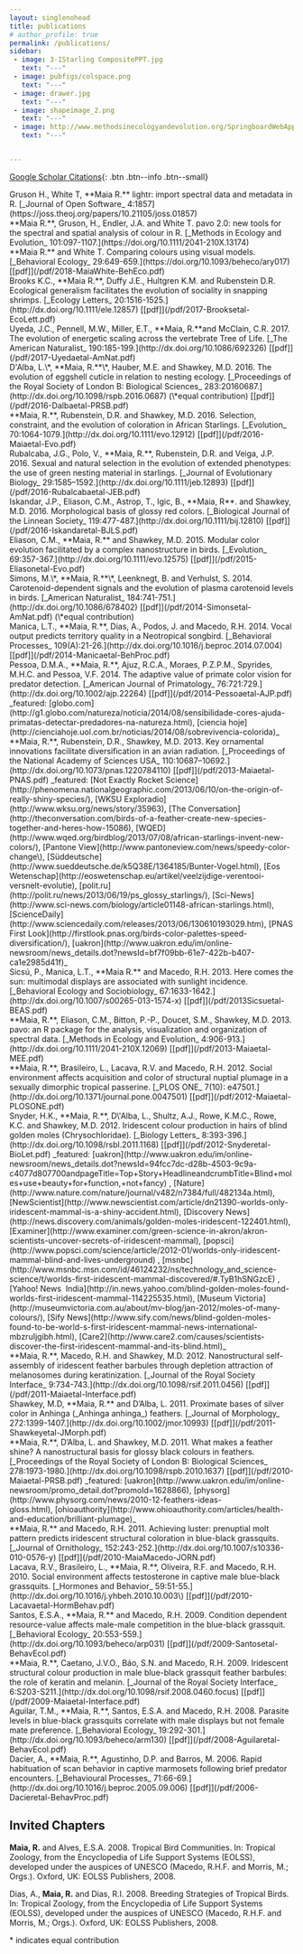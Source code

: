 ```yaml
---
layout: singlenohead
title: publications
# author_profile: true
permalink: /publications/
sidebar:
 - image: 3-1Starling CompositePPT.jpg
   text: "---"
 - image: pubfigs/colspace.png
   text: "---"
 - image: drawer.jpg
   text: "---"
 - image: shapeimage_2.png
   text: "---"
 - image: http://www.methodsinecologyandevolution.org/SpringboardWebApp/userfiles/mee/image/Covers/mee-4-10-coverlarge.jpg
   text: "---"


---
```

<script type='text/javascript' src='https://d1bxh8uas1mnw7.cloudfront.net/assets/embed.js'></script>

[Google Scholar Citations](https://scholar.google.com/citations?user=9WJAHYQAAAAJ){: .btn .btn--info .btn--small}
<!-- <img align="right" style="padding-left:25px" src="/images/drawer.jpg">-->
<!-- <img align="left" style="padding-right:25px; width:200px" src="http://www.methodsinecologyandevolution.org/SpringboardWebApp/userfiles/mee/image/Covers/mee-4-10-coverlarge.jpg"> -->

<div data-badge-type="4" data-doi="10.21105/joss.01857" data-hide-no-mentions="true" class="altmetric-embed"></div>
Gruson H., White T, **Maia R.** lightr: import spectral data and metadata in R. [_Journal of Open Software_ 4:1857](https://joss.theoj.org/papers/10.21105/joss.01857)

<div data-badge-type="4" data-doi="10.1111/2041-210X.13174" data-hide-no-mentions="true" class="altmetric-embed"></div>
**Maia R.**, Gruson, H., Endler, J.A. and White T. pavo 2.0: new tools for the spectral and spatial analysis of colour in R. [_Methods in Ecology and Evolution_ 101:097-1107.](https://doi.org/10.1111/2041-210X.13174)

<div data-badge-type="4" data-doi="10.1093/beheco/ary017" data-hide-no-mentions="true" class="altmetric-embed"></div>
**Maia R.** and White T. Comparing colours using visual models. [_Behavioral Ecology_ 29:649-659.](https://doi.org/10.1093/beheco/ary017) [[pdf]](/pdf/2018-MaiaWhite-BehEco.pdf)

<div data-badge-type="4" data-doi="10.1111/ele.12857" data-hide-no-mentions="true" class="altmetric-embed"></div>
Brooks K.C., **Maia R.**, Duffy J.E., Hultgren K.M. and Rubenstein D.R. Ecological generalism facilitates the evolution of sociality in snapping shrimps. [_Ecology Letters_ 20:1516-1525.](http://dx.doi.org/10.1111/ele.12857) [[pdf]](/pdf/2017-Brooksetal-EcoLett.pdf)

<div data-badge-type="4" data-doi="10.1086/692326" data-hide-no-mentions="true" class="altmetric-embed"></div>
Uyeda, J.C., Pennell, M.W., Miller, E.T., **Maia, R.**and McClain, C.R. 2017. The evolution of energetic scaling across the vertebrate Tree of Life. [_The American Naturalist_ 190:185-199.](http://dx.doi.org/10.1086/692326) [[pdf]](/pdf/2017-Uyedaetal-AmNat.pdf)


<div data-badge-type="4" data-doi="10.1098/rspb.2016.0687" data-hide-no-mentions="true" class="altmetric-embed"></div>
D'Alba, L.\*, **Maia, R.**\*, Hauber, M.E. and Shawkey, M.D. 2016. The evolution of eggshell cuticle in relation to nesting ecology. [_Proceedings of the Royal Society of London B: Biological Sciences_ 283:20160687.](http://dx.doi.org/10.1098/rspb.2016.0687) (\*equal contribution) [[pdf]](/pdf/2016-Dalbaetal-PRSB.pdf)

<div data-badge-type="4" data-doi="10.1111/evo.12912" data-hide-no-mentions="true" class="altmetric-embed"></div>
**Maia, R.**, Rubenstein, D.R. and Shawkey, M.D. 2016. Selection, constraint, and the evolution of coloration in African Starlings. [_Evolution_ 70:1064-1079.](http://dx.doi.org/10.1111/evo.12912) [[pdf]](/pdf/2016-Maiaetal-Evo.pdf)

<div data-badge-type="4" data-doi="10.1111/jeb.12893" data-hide-no-mentions="true" class="altmetric-embed"></div>
Rubalcaba, J.G., Polo, V., **Maia, R.**, Rubenstein, D.R. and Veiga, J.P. 2016. Sexual and natural selection in the evolution of extended phenotypes: the use of green nesting material in starlings. [_Journal of Evolutionary Biology_ 29:1585–1592.](http://dx.doi.org/10.1111/jeb.12893) [[pdf]](/pdf/2016-Rubalcabaetal-JEB.pdf)

<div data-badge-type="4" data-doi="10.1111/bij.12810" data-hide-no-mentions="true" class="altmetric-embed"></div>
Iskandar, J.P., Eliason, C.M., Astrop, T., Igic, B., **Maia, R**. and Shawkey, M.D. 2016. Morphological basis of glossy red colors. [_Biological Journal of the Linnean Society_ 119:477-487.](http://dx.doi.org/10.1111/bij.12810) [[pdf]](/pdf/2016-Iskandaretal-BJLS.pdf)

<div data-badge-type="4" data-doi="10.1111/evo.12575" data-hide-no-mentions="true" class="altmetric-embed"></div>
Eliason, C.M., **Maia, R.** and Shawkey, M.D. 2015. Modular color evolution facilitated by a complex nanostructure in birds. [_Evolution_ 69:357-367.](http://dx.doi.org/10.1111/evo.12575) [[pdf]](/pdf/2015-Eliasonetal-Evo.pdf)

<div data-badge-type="4" data-doi="10.1086/678402" data-hide-no-mentions="true" class="altmetric-embed"></div>
Simons, M.\*, **Maia, R.**\*, Leenknegt, B. and Verhulst, S. 2014. Carotenoid-dependent signals and the evolution of plasma carotenoid levels in birds. [_American Naturalist_ 184:741-751.](http://dx.doi.org/10.1086/678402) [[pdf]](/pdf/2014-Simonsetal-AmNat.pdf) (\*equal contribution)

<div data-badge-type="4" data-doi="10.1016/j.beproc.2014.07.004" data-hide-no-mentions="true" class="altmetric-embed"></div>
Manica, L.T., **Maia, R.**, Dias, A., Podos, J. and Macedo, R.H. 2014. Vocal output predicts territory quality in a Neotropical songbird. [_Behavioral Processes_ 109(A):21-26.](http://dx.doi.org/10.1016/j.beproc.2014.07.004) [[pdf]](/pdf/2014-Manicaetal-BehProc.pdf)

<div data-badge-type="4" data-doi="10.1002/ajp.22264" data-hide-no-mentions="true" class="altmetric-embed"></div>
Pessoa, D.M.A., **Maia, R.**, Ajuz, R.C.A., Moraes, P.Z.P.M., Spyrides, M.H.C. and Pessoa, V.F. 2014. The adaptive value of primate color vision for predator detection. [_American Journal of Primatology_ 76:721:729.](http://dx.doi.org/10.1002/ajp.22264) [[pdf]](/pdf/2014-Pessoaetal-AJP.pdf)
_featured: [globo.com](http://g1.globo.com/natureza/noticia/2014/08/sensibilidade-cores-ajuda-primatas-detectar-predadores-na-natureza.html), [ciencia hoje](http://cienciahoje.uol.com.br/noticias/2014/08/sobrevivencia-colorida)_

<div data-badge-type="4" data-doi="10.1073/pnas.1220784110" data-hide-no-mentions="true" class="altmetric-embed"></div>
**Maia, R.**, Rubenstein, D.R., Shawkey, M.D. 2013. Key ornamental innovations facilitate diversification in an avian radiation. [_Proceedings of the National Academy of Sciences USA_ 110:10687–10692.](http://dx.doi.org/10.1073/pnas.1220784110) [[pdf]](/pdf/2013-Maiaetal-PNAS.pdf)
_featured: [Not Exactly Rocket Science](http://phenomena.nationalgeographic.com/2013/06/10/on-the-origin-of-really-shiny-species/), [WKSU Exploradio](http://www.wksu.org/news/story/35963), [The Conversation](http://theconversation.com/birds-of-a-feather-create-new-species-together-and-heres-how-15086), [WQED](http://www.wqed.org/birdblog/2013/07/08/african-starlings-invent-new-colors/), [Pantone View](http://www.pantoneview.com/news/speedy-color-change\), [Süddeutsche](http://www.sueddeutsche.de/k5Q38E/1364185/Bunter-Vogel.html), [Eos Wetenschap](http://eoswetenschap.eu/artikel/veelzijdige-verentooi-versnelt-evolutie), [polit.ru](http://polit.ru/news/2013/06/19/ps_glossy_starlings/), [Sci-News](http://www.sci-news.com/biology/article01148-african-starlings.html), [ScienceDaily](http://www.sciencedaily.com/releases/2013/06/130610193029.htm), [PNAS First Look](http://firstlook.pnas.org/birds-color-palettes-speed-diversification/), [uakron](http://www.uakron.edu/im/online-newsroom/news_details.dot?newsId=bf7f09bb-61e7-422b-b407-ca1e2985d41f)_

<div data-badge-type="4" data-doi="10.1007/s00265-013-1574-x" data-hide-no-mentions="true" class="altmetric-embed"></div>
Sicsú, P., Manica, L.T., **Maia R.** and Macedo, R.H. 2013. Here comes the sun: multimodal displays are associated with sunlight incidence. [_Behavioral Ecology and Sociobiology_ 67:1633-1642.](http://dx.doi.org/10.1007/s00265-013-1574-x) [[pdf]](/pdf/2013Sicsuetal-BEAS.pdf)

<div data-badge-type="4" data-doi="10.1111/2041-210X.12069" data-hide-no-mentions="true" class="altmetric-embed"></div>
**Maia, R.**, Eliason, C.M., Bitton, P.-P., Doucet, S.M., Shawkey, M.D. 2013. pavo: an R package for the analysis, visualization and organization of spectral data. [_Methods in Ecology and Evolution_ 4:906-913.](http://dx.doi.org/10.1111/2041-210X.12069) [[pdf]](/pdf/2013-Maiaetal-MEE.pdf)

<div data-badge-type="4" data-doi="10.1371/journal.pone.0047501" data-hide-no-mentions="true" class="altmetric-embed"></div>
**Maia, R.**, Brasileiro, L., Lacava, R.V. and Macedo, R.H. 2012. Social environment affects acquisition and color of structural nuptial plumage in a sexually dimorphic tropical passerine. [_PLOS ONE_ 7(10): e47501.](http://dx.doi.org/10.1371/journal.pone.0047501) [[pdf]](/pdf/2012-Maiaetal-PLOSONE.pdf)

<div data-badge-type="4" data-doi="10.1098/rsbl.2011.1168" data-hide-no-mentions="true" class="altmetric-embed"></div>
Snyder, H.K., **Maia, R.**, D\'Alba, L., Shultz, A.J., Rowe, K.M.C., Rowe, K.C. and Shawkey, M.D. 2012. Iridescent colour production in hairs of blind golden moles (Chrysochloridae). [_Biology Letters_ 8:393-396.](http://dx.doi.org/10.1098/rsbl.2011.1168) [[pdf]](/pdf/2012-Snyderetal-BioLet.pdf)
_featured: [uakron](http://www.uakron.edu/im/online-newsroom/news_details.dot?newsId=94fcc7dc-d28b-4503-9c9a-c4077d807700andpageTitle=Top+Story+HeadlineandcrumbTitle=Blind+moles+use+beauty+for+function,+not+fancy) , [Nature](http://www.nature.com/nature/journal/v482/n7384/full/482134a.html), [NewScientist](http://www.newscientist.com/article/dn21390-worlds-only-iridescent-mammal-is-a-shiny-accident.html), [Discovery News](http://news.discovery.com/animals/golden-moles-iridescent-122401.html), [Examiner](http://www.examiner.com/green-science-in-akron/akron-scientists-uncover-secrets-of-iridescent-mammal), [popsci](http://www.popsci.com/science/article/2012-01/worlds-only-iridescent-mammal-blind-and-lives-underground) , [msnbc](http://www.msnbc.msn.com/id/46124232/ns/technology_and_science-science/t/worlds-first-iridescent-mammal-discovered/#.TyB1hSNGzcE) , [Yahoo! News  India](http://in.news.yahoo.com/blind-golden-moles-found-worlds-first-iridescent-mammal-114225535.html), [Museum Victoria](http://museumvictoria.com.au/about/mv-blog/jan-2012/moles-of-many-colours/), [Sify News](http://www.sify.com/news/blind-golden-moles-found-to-be-world-s-first-iridescent-mammal-news-international-mbzruIjgibh.html), [Care2](http://www.care2.com/causes/scientists-discover-the-first-iridescent-mammal-and-its-blind.html)_

<div data-badge-type="4" data-doi="10.1098/rsif.2011.0456" data-hide-no-mentions="true" class="altmetric-embed"></div>
**Maia, R.**, Macedo, R.H. and Shawkey, M.D. 2012. Nanostructural self-assembly of iridescent feather barbules through depletion attraction of melanosomes during keratinization. [_Journal of the Royal Society Interface_ 9:734-743.](http://dx.doi.org/10.1098/rsif.2011.0456) [[pdf]](/pdf/2011-Maiaetal-Interface.pdf)

<div data-badge-type="4" data-doi="10.1002/jmor.10993" data-hide-no-mentions="true" class="altmetric-embed"></div>
Shawkey, M.D, **Maia, R.** and D’Alba, L. 2011. Proximate bases of silver color in Anhinga (_Anhinga anhinga_) feathers. [_Journal of Morphology_ 272:1399-1407.](http://dx.doi.org/10.1002/jmor.10993) [[pdf]](/pdf/2011-Shawkeyetal-JMorph.pdf)

<div data-badge-type="4" data-doi="10.1098/rspb.2010.1637" data-hide-no-mentions="true" class="altmetric-embed"></div>
**Maia, R.**, D’Alba, L. and Shawkey, M.D. 2011. What makes a feather shine? A nanostructural basis for glossy black colours in feathers. [_Proceedings of the Royal Society of London B: Biological Sciences_ 278:1973-1980.](http://dx.doi.org/10.1098/rspb.2010.1637)  [[pdf]](/pdf/2010-Maiaetal-PRSB.pdf)
_featured: [uakron](http://www.uakron.edu/im/online-newsroom/promo_detail.dot?promoId=1628866), [physorg](http://www.physorg.com/news/2010-12-feathers-ideas-gloss.html), [ohioauthority](http://www.ohioauthority.com/articles/health-and-education/brilliant-plumage)_

<div data-badge-type="4" data-doi="10.1007/s10336-010-0576-y" data-hide-no-mentions="true" class="altmetric-embed"></div>
**Maia, R.** and Macedo, R.H. 2011. Achieving luster: prenuptial molt pattern predicts iridescent structural coloration in blue-black grassquits. [_Journal of Ornithology_ 152:243-252.](http://dx.doi.org/10.1007/s10336-010-0576-y) [[pdf]](/pdf/2010-MaiaMacedo-JORN.pdf)

<div data-badge-type="4" data-doi="10.1016/j.yhbeh.2010.10.003" data-hide-no-mentions="true" class="altmetric-embed"></div>
Lacava, R.V., Brasileiro, L., **Maia, R.**, Oliveira, R.F. and Macedo, R.H. 2010. Social environment affects testosterone in captive male blue-black grassquits. [_Hormones and Behavior_ 59:51-55.](http://dx.doi.org/10.1016/j.yhbeh.2010.10.003\) [[pdf]](/pdf/2010-Lacavaetal-HormBehav.pdf)

<div data-badge-type="4" data-doi="10.1093/beheco/arp031" data-hide-no-mentions="true" class="altmetric-embed"></div>
Santos, E.S.A., **Maia, R.** and Macedo, R.H. 2009. Condition dependent resource-value affects male-male competition in the blue-black grassquit. [_Behavioral Ecology_ 20:553-559.](http://dx.doi.org/10.1093/beheco/arp031) [[pdf]](/pdf/2009-Santosetal-BehavEcol.pdf)

<div data-badge-type="4" data-doi="10.1098/rsif.2008.0460.focus" data-hide-no-mentions="true" class="altmetric-embed"></div>
**Maia, R.**, Caetano, J.V.O., Báo, S.N. and Macedo, R.H. 2009. Iridescent structural colour production in male blue-black grassquit feather barbules: the role of keratin and melanin. [_Journal of the Royal Society Interface_ 6:S203-S211.](http://dx.doi.org/10.1098/rsif.2008.0460.focus) [[pdf]](/pdf/2009-Maiaetal-Interface.pdf)

<div data-badge-type="4" data-doi="10.1093/beheco/arm130" data-hide-no-mentions="true" class="altmetric-embed"></div>
Aguilar, T.M., **Maia, R.**, Santos, E.S.A. and Macedo, R.H. 2008. Parasite levels in blue-black grassquits correlate with male displays but not female mate preference. [_Behavioral Ecology_ 19:292-301.](http://dx.doi.org/10.1093/beheco/arm130) [[pdf]](/pdf/2008-Aguilaretal-BehavEcol.pdf)

<div data-badge-type="4" data-doi="10.1016/j.beproc.2005.09.006" data-hide-no-mentions="true" class="altmetric-embed"></div>
Dacier, A., **Maia, R.**, Agustinho, D.P. and Barros, M. 2006. Rapid habituation of scan behavior in captive marmosets following brief predator encounters. [_Behavioural Processes_ 71:66-69.](http://dx.doi.org/10.1016/j.beproc.2005.09.006) [[pdf]](/pdf/2006-Dacieretal-BehavProc.pdf)


## Invited Chapters

**Maia, R.** and Alves, E.S.A. 2008. Tropical Bird Communities. In: Tropical Zoology, from the Encyclopedia of Life Support Systems (EOLSS), developed under the auspices of UNESCO (Macedo, R.H.F. and Morris, M.; Orgs.). Oxford, UK: EOLSS Publishers, 2008.

Dias, A., **Maia, R.** and Dias, R.I. 2008. Breeding Strategies of Tropical Birds. In: Tropical Zoology, from the Encyclopedia of Life Support Systems (EOLSS), developed under the auspices of UNESCO (Macedo, R.H.F. and Morris, M.; Orgs.). Oxford, UK: EOLSS Publishers, 2008.


\* indicates equal contribution

